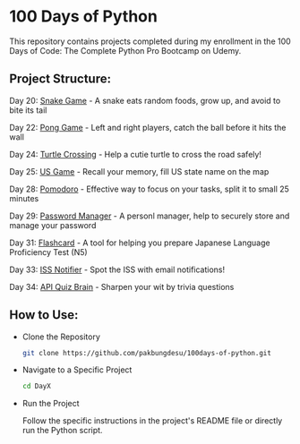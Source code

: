 
<h1>100 Days of Python</h1>

This repository contains projects completed during my enrollment in the 100 Days of Code: The Complete Python Pro Bootcamp on Udemy.


<h2>Project Structure:</h2>

Day 20: [Snake Game](https://github.com/pakbungdesu/100days-of-python/tree/master/Day20) - A snake eats random foods, grow up, and avoid to bite its tail

Day 22: [Pong Game](https://github.com/pakbungdesu/100days-of-python/tree/master/Day22) - Left and right players, catch the ball before it hits the wall

Day 24: [Turtle Crossing](https://github.com/pakbungdesu/100days-of-python/tree/master/Day24) - Help a cutie turtle to cross the road safely!

Day 25: [US Game](https://github.com/pakbungdesu/100days-of-python/tree/master/Day25) - Recall your memory, fill US state name on the map

Day 28: [Pomodoro](https://github.com/pakbungdesu/100days-of-python/tree/master/Day28) - Effective way to focus on your tasks, split it to small 25 minutes

Day 29: [Password Manager](https://github.com/pakbungdesu/100days-of-python/tree/master/Day29) - A personl manager, help to securely store and manage your password

Day 31: [Flashcard](https://github.com/pakbungdesu/100days-of-python/tree/master/Day31) - A tool for helping you prepare Japanese Language Proficiency Test (N5)

Day 33: [ISS Notifier](https://github.com/pakbungdesu/100days-of-python/tree/master/Day33) - Spot the ISS with email notifications!

Day 34: [API Quiz Brain](https://github.com/pakbungdesu/100days-of-python/tree/master/Day34) - Sharpen your wit by trivia questions


<h2>How to Use:</h2>

- Clone the Repository
  
  ```Bash
  git clone https://github.com/pakbungdesu/100days-of-python.git
  ```

- Navigate to a Specific Project
  ```Bash
  cd DayX
  ```

- Run the Project
  
  Follow the specific instructions in the project's README file or directly run the Python script.
  
